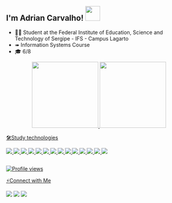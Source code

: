 ## I'm Adrian Carvalho! <img height="40em" src="https://raw.githubusercontent.com/alexnaiman/alexnaiman/master/resources/welcomeglitch.gif"/>

- 🧑‍🎓 Student at the Federal Institute of Education, Science and Technology of Sergipe - IFS - Campus Lagarto
- ➠ Information Systems Course
- 🎓 6/8 
<div align="center">
  <a href="https://github.com/AdrianCarvalhoo">
  <img height="180em" src="https://github-readme-stats.vercel.app/api?username=AdrianCarvalhoo&show_icons=true&theme=gotham&include_all_commits=true&count_private=true"/>
  <img height="180em" src="https://github-readme-stats.vercel.app/api/top-langs/?username=AdrianCarvalhoo&layout=compact&langs_count=7&theme=gotham"/>
</div>
  
  🛠Study technologies

<p align="left">
  <img src="https://skillicons.dev/icons?i=androidstudio" />
  <img src="https://skillicons.dev/icons?i=flutter" />
   <img src="https://skillicons.dev/icons?i=dart" />
  
  <img src="https://skillicons.dev/icons?i=js" />
    <img src="https://skillicons.dev/icons?i=html" />
    <img src="https://skillicons.dev/icons?i=css" />
    <img src="https://skillicons.dev/icons?i=java" />
    <img src="https://skillicons.dev/icons?i=spring" />
    <img src="https://skillicons.dev/icons?i=postgres" />
    <img src="https://skillicons.dev/icons?i=mysql" />
    <img src="https://skillicons.dev/icons?i=figma" />
    <img src="https://skillicons.dev/icons?i=ps" />
    <img src="https://skillicons.dev/icons?i=postman" />
    <img src="https://skillicons.dev/icons?i=git" />
</p>
 
  ##
  <p align="left"> <img src="https://komarev.com/ghpvc/?username=AdrianCarvalhoo&color=orange" alt="Profile views" /></p>
 
 ⚡Connect with Me
 
<div> 
  <a href="https://www.instagram.com/adriancarvalhoo/" target="_blank"><img src="https://img.shields.io/badge/-Instagram-%23E4405F?style=for-the-badge&logo=instagram&logoColor=white" target="_blank"></a>
  <a href = "mailto:adrian.araujcarvalho@gmail.com"><img src="https://img.shields.io/badge/-Gmail-%23333?style=for-the-badge&logo=gmail&logoColor=white" target="_blank"></a>
  <a href="https://www.linkedin.com/in/adrian-carvalho/" target="_blank"><img src="https://img.shields.io/badge/-LinkedIn-%230077B5?style=for-the-badge&logo=linkedin&logoColor=white" target="_blank"></a> 
  
</div>

